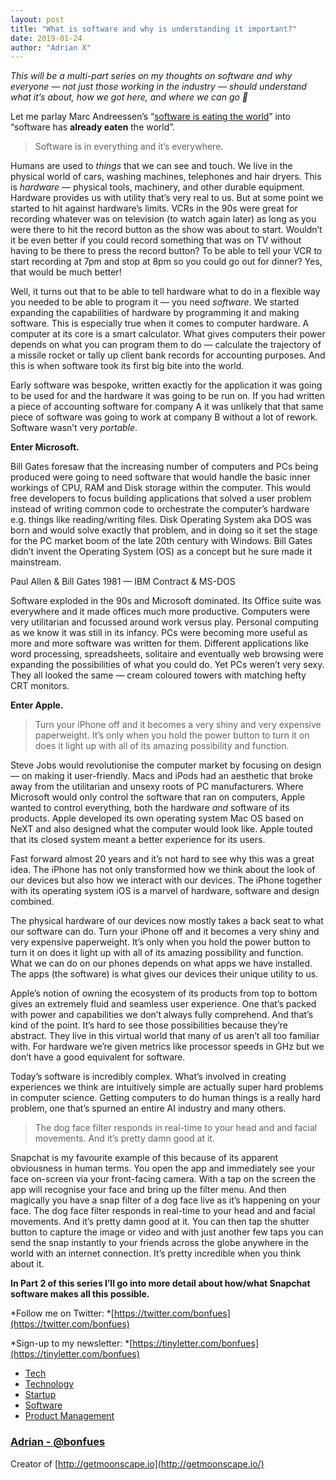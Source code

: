 ```yaml
---
layout: post
title: "What is software and why is understanding it important?"
date: 2019-01-24
author: "Adrian X"
---
```


*This will be a multi-part series on my thoughts on software and why everyone —
not just those working in the industry — should understand what it’s about, how
we got here, and where we can go 🚀*

Let me parlay Marc Andreessen’s “[software is eating the
world](https://a16z.com/2011/08/20/why-software-is-eating-the-world/)” into
“software has **already eaten** the world”.

> Software is in everything and it’s everywhere.

Humans are used to *things* that we can see and touch. We live in the physical
world of cars, washing machines, telephones and hair dryers. This is *hardware*
— physical tools, machinery, and other durable equipment. Hardware provides us
with utility that’s very real to us. But at some point we started to hit against
hardware’s limits. VCRs in the 90s were great for recording whatever was on
television (to watch again later) as long as you were there to hit the record
button as the show was about to start. Wouldn’t it be even better if you could
record something that was on TV without having to be there to press the record
button? To be able to tell your VCR to start recording at 7pm and stop at 8pm so
you could go out for dinner? Yes, that would be much better!

Well, it turns out that to be able to tell hardware what to do in a flexible way
you needed to be able to program it — you need *software*. We started expanding
the capabilities of hardware by programming it and making software. This is
especially true when it comes to computer hardware. A computer at its core is a
smart calculator. What gives computers their power depends on what you can
program them to do — calculate the trajectory of a missile rocket or tally up
client bank records for accounting purposes. And this is when software took its
first big bite into the world.

Early software was bespoke, written exactly for the application it was going to
be used for and the hardware it was going to be run on. If you had written a
piece of accounting software for company A it was unlikely that that same piece
of software was going to work at company B without a lot of rework. Software
wasn’t very *portable*.

**Enter Microsoft.**

Bill Gates foresaw that the increasing number of computers and PCs being
produced were going to need software that would handle the basic inner workings
of CPU, RAM and Disk storage within the computer. This would free developers to
focus building applications that solved a user problem instead of writing common
code to orchestrate the computer’s hardware e.g. things like reading/writing
files. Disk Operating System aka DOS was born and would solve exactly that
problem, and in doing so it set the stage for the PC market boom of the late
20th century with Windows. Bill Gates didn’t invent the Operating System (OS) as
a concept but he sure made it mainstream.

<span class="figcaption_hack">Paul Allen & Bill Gates 1981 — IBM Contract & MS-DOS</span>

Software exploded in the 90s and Microsoft dominated. Its Office suite was
everywhere and it made offices much more productive. Computers were very
utilitarian and focussed around work versus play. Personal computing as we know
it was still in its infancy. PCs were becoming more useful as more and more
software was written for them. Different applications like word processing,
spreadsheets, solitaire and eventually web browsing were expanding the
possibilities of what you could do. Yet PCs weren’t very sexy. They all looked
the same — cream coloured towers with matching hefty CRT monitors.

**Enter Apple.**

> Turn your iPhone off and it becomes a very shiny and very expensive paperweight.
> It’s only when you hold the power button to turn it on does it light up with all
of its amazing possibility and function.

Steve Jobs would revolutionise the computer market by focusing on design — on
making it user-friendly. Macs and iPods had an aesthetic that broke away from
the utilitarian and unsexy roots of PC manufacturers. Where Microsoft would only
control the software that ran on computers, Apple wanted to control everything,
both the hardware *and* software of its products. Apple developed its own
operating system Mac OS based on NeXT and also designed what the computer would
look like. Apple touted that its closed system meant a better experience for its
users.

Fast forward almost 20 years and it’s not hard to see why this was a great idea.
The iPhone has not only transformed how we think about the look of our devices
but also how we interact with our devices. The iPhone together with its
operating system iOS is a marvel of hardware, software and design combined.

The physical hardware of our devices now mostly takes a back seat to what our
software can do. Turn your iPhone off and it becomes a very shiny and very
expensive paperweight. It’s only when you hold the power button to turn it on
does it light up with all of its amazing possibility and function. What we can
do on our phones depends on what apps we have installed. The apps (the software)
is what gives our devices their unique utility to us.

Apple’s notion of owning the ecosystem of its products from top to bottom gives
an extremely fluid and seamless user experience. One that’s packed with power
and capabilities we don’t always fully comprehend. And that’s kind of the point.
It’s hard to see those possibilities because they’re abstract. They live in this
virtual world that many of us aren’t all too familiar with. For hardware we’re
given metrics like processor speeds in GHz but we don’t have a good equivalent
for software.

Today’s software is incredibly complex. What’s involved in creating experiences
we think are intuitively simple are actually super hard problems in computer
science. Getting computers to do human things is a really hard problem, one
that’s spurned an entire AI industry and many others.

> The dog face filter responds in real-time to your head and and facial movements.
> And it’s pretty damn good at it.

Snapchat is my favourite example of this because of its apparent obviousness in
human terms. You open the app and immediately see your face on-screen via your
front-facing camera. With a tap on the screen the app will recognise your face
and bring up the filter menu. And then magically you have a snap filter of a dog
face live as it’s happening on your face. The dog face filter responds in
real-time to your head and and facial movements. And it’s pretty damn good at
it. You can then tap the shutter button to capture the image or video and with
just another few taps you can send the snap instantly to your friends across the
globe anywhere in the world with an internet connection. It’s pretty incredible
when you think about it.

**In Part 2 of this series I’ll go into more detail about how/what Snapchat
software makes all this possible.**

*Follow me on Twitter:
*[https://twitter.com/bonfues](https://twitter.com/bonfues)

*Sign-up to my newsletter:
*[https://tinyletter.com/bonfues](https://tinyletter.com/bonfues)

* [Tech](https://medium.com/tag/tech?source=post)
* [Technology](https://medium.com/tag/technology?source=post)
* [Startup](https://medium.com/tag/startup?source=post)
* [Software](https://medium.com/tag/software?source=post)
* [Product Management](https://medium.com/tag/product-management?source=post)

### [Adrian - @bonfues](https://medium.com/@bonfues)

Creator of [http://getmoonscape.io](http://getmoonscape.io/)
